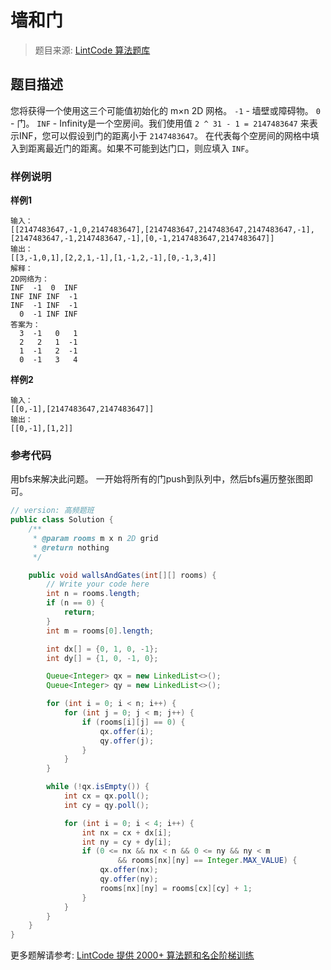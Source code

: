# 墙和门
 > 题目来源: [LintCode 算法题库](https://www.lintcode.com/problem/walls-and-gates/?utm_source=sc-github-wzz)
 ## 题目描述
 您将获得一个使用这三个可能值初始化的 m×n 2D 网格。
`-1` - 墙壁或障碍物。 
`0` - 门。 
`INF` - Infinity是一个空房间。我们使用值 `2 ^ 31 - 1 = 2147483647` 来表示INF，您可以假设到门的距离小于 `2147483647`。
在代表每个空房间的网格中填入到距离最近门的距离。如果不可能到达门口，则应填入 `INF`。
 ### 样例说明
 **样例1**
```
输入：
[[2147483647,-1,0,2147483647],[2147483647,2147483647,2147483647,-1],[2147483647,-1,2147483647,-1],[0,-1,2147483647,2147483647]]
输出：
[[3,-1,0,1],[2,2,1,-1],[1,-1,2,-1],[0,-1,3,4]]
解释：
2D网络为：
INF  -1  0  INF
INF INF INF  -1
INF  -1 INF  -1
  0  -1 INF INF
答案为：
  3  -1   0   1
  2   2   1  -1
  1  -1   2  -1
  0  -1   3   4
```
**样例2**
```
输入：
[[0,-1],[2147483647,2147483647]]
输出：
[[0,-1],[1,2]]
```
 ### 参考代码
 用bfs来解决此问题。
一开始将所有的门push到队列中，然后bfs遍历整张图即可。
```java
// version: 高频题班
public class Solution {
    /**
     * @param rooms m x n 2D grid
     * @return nothing
     */

    public void wallsAndGates(int[][] rooms) {
        // Write your code here
        int n = rooms.length;
        if (n == 0) {
            return;
        }
        int m = rooms[0].length;

        int dx[] = {0, 1, 0, -1};
        int dy[] = {1, 0, -1, 0};

        Queue<Integer> qx = new LinkedList<>();
        Queue<Integer> qy = new LinkedList<>();

        for (int i = 0; i < n; i++) {
            for (int j = 0; j < m; j++) {
                if (rooms[i][j] == 0) {
                    qx.offer(i);
                    qy.offer(j);
                }
            }
        }

        while (!qx.isEmpty()) {
            int cx = qx.poll();
            int cy = qy.poll();

            for (int i = 0; i < 4; i++) {
                int nx = cx + dx[i];
                int ny = cy + dy[i];
                if (0 <= nx && nx < n && 0 <= ny && ny < m
                        && rooms[nx][ny] == Integer.MAX_VALUE) {
                    qx.offer(nx);
                    qy.offer(ny);
                    rooms[nx][ny] = rooms[cx][cy] + 1;
                }
            }
        }
    }
}
```
 更多题解请参考: [LintCode 提供 2000+ 算法题和名企阶梯训练](https://www.lintcode.com/problem/?utm_source=sc-github-wzz)